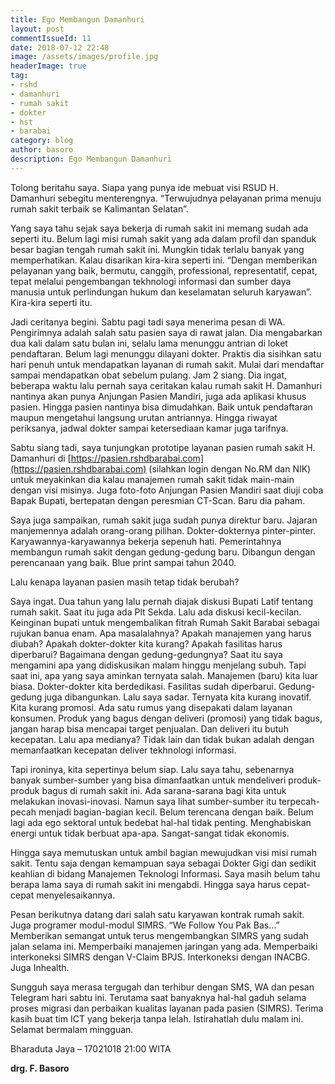 ```yaml
---
title: Ego Membangun Damanhuri
layout: post
commentIssueId: 11 
date: 2018-07-12 22:48
image: /assets/images/profile.jpg
headerImage: true
tag:
- rshd
- damanhuri
- rumah sakit
- dokter
- hst
- barabai
category: blog
author: basoro
description: Ego Membangun Damanhuri
---
```

Tolong beritahu saya. Siapa yang punya ide mebuat visi RSUD H. Damanhuri sebegitu menterengnya. “Terwujudnya pelayanan prima menuju rumah sakit terbaik se Kalimantan Selatan”.

Yang saya tahu sejak saya bekerja di rumah sakit ini memang sudah ada seperti itu. Belum lagi misi rumah sakit yang ada dalam profil dan spanduk besar bagian tengah rumah sakit ini. Mungkin tidak terlalu banyak yang memperhatikan. Kalau disarikan kira-kira seperti ini. “Dengan memberikan pelayanan yang baik, bermutu, canggih, professional, representatif, cepat, tepat melalui pengembangan tekhnologi informasi dan sumber daya manusia untuk perlindungan hukum dan keselamatan seluruh karyawan”. Kira-kira seperti itu.

Jadi ceritanya begini. Sabtu pagi tadi saya menerima pesan di WA. Pengirimnya adalah salah satu pasien saya di rawat jalan. Dia mengabarkan dua kali dalam satu bulan ini, selalu lama menunggu antrian di loket pendaftaran. Belum lagi menunggu dilayani dokter. Praktis dia sisihkan satu hari penuh untuk mendapatkan layanan di rumah sakit. Mulai dari mendaftar sampai mendapatkan obat sebelum pulang. Jam 2 siang. Dia ingat, beberapa waktu lalu pernah saya ceritakan kalau rumah sakit H. Damanhuri nantinya akan punya Anjungan Pasien Mandiri, juga ada aplikasi khusus pasien. Hingga pasien nantinya bisa dimudahkan. Baik untuk pendaftaran maupun mengetahui langsung urutan antriannya. Hingga riwayat periksanya, jadwal dokter sampai ketersediaan kamar juga tarifnya.

Sabtu siang tadi, saya tunjungkan prototipe layanan pasien rumah sakit H. Damanhuri di [https://pasien.rshdbarabai.com](https://pasien.rshdbarabai.com) (silahkan login dengan No.RM dan NIK) untuk meyakinkan dia kalau manajemen rumah sakit tidak main-main dengan visi misinya. Juga foto-foto Anjungan Pasien Mandiri saat diuji coba Bapak Bupati, bertepatan dengan peresmian CT-Scan. Baru dia paham.

Saya juga sampaikan, rumah sakit juga sudah punya direktur baru. Jajaran manjemennya adalah orang-orang pilihan. Dokter-dokternya pinter-pinter. Karyawannya-karyawannya bekerja sepenuh hati. Pemerintahnya membangun rumah sakit dengan gedung-gedung baru. Dibangun dengan perencanaan yang baik. Blue print sampai tahun 2040.

Lalu kenapa layanan pasien masih tetap tidak berubah?

Saya ingat. Dua tahun yang lalu pernah diajak diskusi Bupati Latif tentang rumah sakit. Saat itu juga ada Plt Sekda. Lalu ada diskusi kecil-kecilan. Keinginan bupati untuk mengembalikan fitrah Rumah Sakit Barabai sebagai rujukan banua enam. Apa masalalahnya? Apakah manajemen yang harus diubah? Apakah dokter-dokter kita kurang? Apakah fasilitas harus diperbarui? Bagaimana dengan gedung-gedungnya? Saat itu saya mengamini apa yang didiskusikan malam hinggu menjelang subuh. Tapi saat ini, apa yang saya aminkan ternyata salah. Manajemen (baru) kita luar biasa. Dokter-dokter kita berdedikasi. Fasilitas sudah diperbarui. Gedung-gedung juga dibangunkan. Lalu saya sadar. Ternyata kita kurang inovatif. Kita kurang promosi. Ada satu rumus yang disepakati dalam layanan konsumen. Produk yang bagus dengan deliveri (promosi) yang tidak bagus, jangan harap bisa mencapai target penjualan. Dan deliveri itu butuh kecepatan. Lalu apa medianya? Tidak lain dan tidak bukan adalah dengan memanfaatkan kecepatan deliver tekhnologi informasi.

Tapi ironinya, kita sepertinya belum siap. Lalu saya tahu, sebenarnya banyak sumber-sumber yang bisa dimanfaatkan untuk mendeliveri produk-produk bagus di rumah sakit ini. Ada sarana-sarana bagi kita untuk melakukan inovasi-inovasi. Namun saya lihat sumber-sumber itu terpecah-pecah menjadi bagian-bagian kecil. Belum terencana dengan baik. Belum lagi ada ego sektoral untuk bedebat hal-hal tidak penting. Menghabiskan energi untuk tidak berbuat apa-apa. Sangat-sangat tidak ekonomis.

Hingga saya memutuskan untuk ambil bagian mewujudkan visi misi rumah sakit. Tentu saja dengan kemampuan saya sebagai Dokter Gigi dan sedikit keahlian di bidang Manajemen Teknologi Informasi. Saya masih belum tahu berapa lama saya di rumah sakit ini mengabdi. Hingga saya harus cepat-cepat menyelesaikannya.

Pesan berikutnya datang dari salah satu karyawan kontrak rumah sakit. Juga programer modul-modul SIMRS. “We Follow You Pak Bas…” Memberikan semangat untuk terus mengembangkan SIMRS yang sudah jalan selama ini. Memperbaiki manajemen jaringan yang ada. Memperbaiki interkoneksi SIMRS dengan V-Claim BPJS. Interkoneksi dengan INACBG. Juga Inhealth.

Sungguh saya merasa tergugah dan terhibur dengan SMS, WA dan pesan Telegram hari sabtu ini. Terutama saat banyaknya hal-hal gaduh selama proses migrasi dan perbaikan kualitas layanan pada pasien (SIMRS). Terima kasih buat tim ICT yang bekerja tanpa lelah. Istirahatlah dulu malam ini. Selamat bermalam mingguan.

Bharaduta Jaya – 17021018 21:00 WITA

**drg. F. Basoro**
